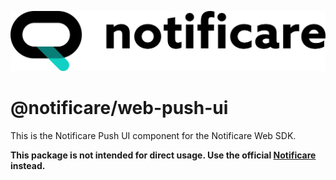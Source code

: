 [<img src="https://raw.githubusercontent.com/notificare/notificare-sdk-web/main/.assets/logo.png"/>](https://notificare.com)

# @notificare/web-push-ui

This is the Notificare Push UI component for the Notificare Web SDK.

**This package is not intended for direct usage. Use the official [Notificare](https://www.npmjs.com/package/notificare) instead.**
